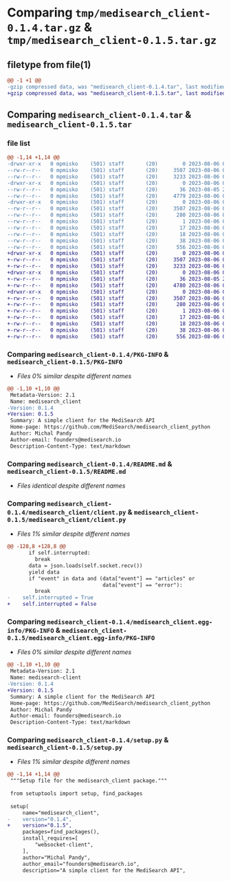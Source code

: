 # Comparing `tmp/medisearch_client-0.1.4.tar.gz` & `tmp/medisearch_client-0.1.5.tar.gz`

## filetype from file(1)

```diff
@@ -1 +1 @@
-gzip compressed data, was "medisearch_client-0.1.4.tar", last modified: Sun Aug  6 03:08:14 2023, max compression
+gzip compressed data, was "medisearch_client-0.1.5.tar", last modified: Sun Aug  6 03:19:51 2023, max compression
```

## Comparing `medisearch_client-0.1.4.tar` & `medisearch_client-0.1.5.tar`

### file list

```diff
@@ -1,14 +1,14 @@
-drwxr-xr-x   0 mpmisko    (501) staff       (20)        0 2023-08-06 03:08:14.367505 medisearch_client-0.1.4/
--rw-r--r--   0 mpmisko    (501) staff       (20)     3507 2023-08-06 03:08:14.367358 medisearch_client-0.1.4/PKG-INFO
--rw-r--r--   0 mpmisko    (501) staff       (20)     3233 2023-08-06 03:06:58.000000 medisearch_client-0.1.4/README.md
-drwxr-xr-x   0 mpmisko    (501) staff       (20)        0 2023-08-06 03:08:14.366499 medisearch_client-0.1.4/medisearch_client/
--rw-r--r--   0 mpmisko    (501) staff       (20)       36 2023-08-05 22:49:03.000000 medisearch_client-0.1.4/medisearch_client/__init__.py
--rw-r--r--   0 mpmisko    (501) staff       (20)     4779 2023-08-06 02:57:12.000000 medisearch_client-0.1.4/medisearch_client/client.py
-drwxr-xr-x   0 mpmisko    (501) staff       (20)        0 2023-08-06 03:08:14.367176 medisearch_client-0.1.4/medisearch_client.egg-info/
--rw-r--r--   0 mpmisko    (501) staff       (20)     3507 2023-08-06 03:08:14.000000 medisearch_client-0.1.4/medisearch_client.egg-info/PKG-INFO
--rw-r--r--   0 mpmisko    (501) staff       (20)      280 2023-08-06 03:08:14.000000 medisearch_client-0.1.4/medisearch_client.egg-info/SOURCES.txt
--rw-r--r--   0 mpmisko    (501) staff       (20)        1 2023-08-06 03:08:14.000000 medisearch_client-0.1.4/medisearch_client.egg-info/dependency_links.txt
--rw-r--r--   0 mpmisko    (501) staff       (20)       17 2023-08-06 03:08:14.000000 medisearch_client-0.1.4/medisearch_client.egg-info/requires.txt
--rw-r--r--   0 mpmisko    (501) staff       (20)       18 2023-08-06 03:08:14.000000 medisearch_client-0.1.4/medisearch_client.egg-info/top_level.txt
--rw-r--r--   0 mpmisko    (501) staff       (20)       38 2023-08-06 03:08:14.367543 medisearch_client-0.1.4/setup.cfg
--rw-r--r--   0 mpmisko    (501) staff       (20)      556 2023-08-06 03:07:54.000000 medisearch_client-0.1.4/setup.py
+drwxr-xr-x   0 mpmisko    (501) staff       (20)        0 2023-08-06 03:19:51.240139 medisearch_client-0.1.5/
+-rw-r--r--   0 mpmisko    (501) staff       (20)     3507 2023-08-06 03:19:51.240017 medisearch_client-0.1.5/PKG-INFO
+-rw-r--r--   0 mpmisko    (501) staff       (20)     3233 2023-08-06 03:06:58.000000 medisearch_client-0.1.5/README.md
+drwxr-xr-x   0 mpmisko    (501) staff       (20)        0 2023-08-06 03:19:51.239189 medisearch_client-0.1.5/medisearch_client/
+-rw-r--r--   0 mpmisko    (501) staff       (20)       36 2023-08-05 22:49:03.000000 medisearch_client-0.1.5/medisearch_client/__init__.py
+-rw-r--r--   0 mpmisko    (501) staff       (20)     4780 2023-08-06 03:18:15.000000 medisearch_client-0.1.5/medisearch_client/client.py
+drwxr-xr-x   0 mpmisko    (501) staff       (20)        0 2023-08-06 03:19:51.239858 medisearch_client-0.1.5/medisearch_client.egg-info/
+-rw-r--r--   0 mpmisko    (501) staff       (20)     3507 2023-08-06 03:19:51.000000 medisearch_client-0.1.5/medisearch_client.egg-info/PKG-INFO
+-rw-r--r--   0 mpmisko    (501) staff       (20)      280 2023-08-06 03:19:51.000000 medisearch_client-0.1.5/medisearch_client.egg-info/SOURCES.txt
+-rw-r--r--   0 mpmisko    (501) staff       (20)        1 2023-08-06 03:19:51.000000 medisearch_client-0.1.5/medisearch_client.egg-info/dependency_links.txt
+-rw-r--r--   0 mpmisko    (501) staff       (20)       17 2023-08-06 03:19:51.000000 medisearch_client-0.1.5/medisearch_client.egg-info/requires.txt
+-rw-r--r--   0 mpmisko    (501) staff       (20)       18 2023-08-06 03:19:51.000000 medisearch_client-0.1.5/medisearch_client.egg-info/top_level.txt
+-rw-r--r--   0 mpmisko    (501) staff       (20)       38 2023-08-06 03:19:51.240174 medisearch_client-0.1.5/setup.cfg
+-rw-r--r--   0 mpmisko    (501) staff       (20)      556 2023-08-06 03:18:29.000000 medisearch_client-0.1.5/setup.py
```

### Comparing `medisearch_client-0.1.4/PKG-INFO` & `medisearch_client-0.1.5/PKG-INFO`

 * *Files 0% similar despite different names*

```diff
@@ -1,10 +1,10 @@
 Metadata-Version: 2.1
 Name: medisearch_client
-Version: 0.1.4
+Version: 0.1.5
 Summary: A simple client for the MediSearch API
 Home-page: https://github.com/MediSearch/medisearch_client_python
 Author: Michal Pandy
 Author-email: founders@medisearch.io
 Description-Content-Type: text/markdown
```

### Comparing `medisearch_client-0.1.4/README.md` & `medisearch_client-0.1.5/README.md`

 * *Files identical despite different names*

### Comparing `medisearch_client-0.1.4/medisearch_client/client.py` & `medisearch_client-0.1.5/medisearch_client/client.py`

 * *Files 1% similar despite different names*

```diff
@@ -128,8 +128,8 @@
       if self.interrupted:
         break
       data = json.loads(self.socket.recv())
       yield data
       if "event" in data and (data["event"] == "articles" or
                               data["event"] == "error"):
         break
-    self.interrupted = True
+    self.interrupted = False
```

### Comparing `medisearch_client-0.1.4/medisearch_client.egg-info/PKG-INFO` & `medisearch_client-0.1.5/medisearch_client.egg-info/PKG-INFO`

 * *Files 0% similar despite different names*

```diff
@@ -1,10 +1,10 @@
 Metadata-Version: 2.1
 Name: medisearch-client
-Version: 0.1.4
+Version: 0.1.5
 Summary: A simple client for the MediSearch API
 Home-page: https://github.com/MediSearch/medisearch_client_python
 Author: Michal Pandy
 Author-email: founders@medisearch.io
 Description-Content-Type: text/markdown
```

### Comparing `medisearch_client-0.1.4/setup.py` & `medisearch_client-0.1.5/setup.py`

 * *Files 1% similar despite different names*

```diff
@@ -1,14 +1,14 @@
 """Setup file for the medisearch_client package."""
 
 from setuptools import setup, find_packages
 
 setup(
     name="medisearch_client",
-    version="0.1.4",
+    version="0.1.5",
     packages=find_packages(),
     install_requires=[
         "websocket-client",
     ],
     author="Michal Pandy",
     author_email="founders@medisearch.io",
     description="A simple client for the MediSearch API",
```

